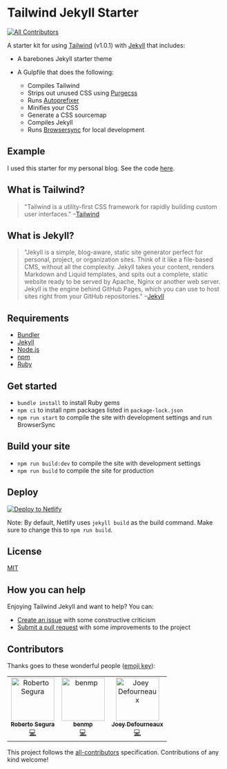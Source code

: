 # Tailwind Jekyll Starter
[![All Contributors](https://img.shields.io/badge/all_contributors-3-orange.svg?style=flat-square)](#contributors)

A starter kit for using [Tailwind](https://tailwindcss.com) (v1.0.1) with [Jekyll](https://jekyllrb.com/) that includes:
* A barebones Jekyll starter theme
* A Gulpfile that does the following:

    * Compiles Tailwind
    * Strips out unused CSS using [Purgecss](http://www.purgecss.com/)
    * Runs [Autoprefixer](https://github.com/postcss/autoprefixer)
    * Minifies your CSS
    * Generate a CSS sourcemap
    * Compiles Jekyll
    * Runs [Browsersync](https://www.browsersync.io/) for local development

## Example
I used this starter for my personal blog. See the code [here](https://github.com/taylorbryant/taylorbryant.github.io).

## What is Tailwind?
>"Tailwind is a utility-first CSS framework for rapidly building custom user interfaces."
–[Tailwind](https://tailwindcss.com)

## What is Jekyll?
>"Jekyll is a simple, blog-aware, static site generator perfect for personal, project, or organization sites. Think of it like a file-based CMS, without all the complexity. Jekyll takes your content, renders Markdown and Liquid templates, and spits out a complete, static website ready to be served by Apache, Nginx or another web server. Jekyll is the engine behind GitHub Pages, which you can use to host sites right from your GitHub repositories."
–[Jekyll](https://jekyllrb.com/)

## Requirements
* [Bundler](http://bundler.io/)
* [Jekyll](https://jekyllrb.com/)
* [Node.js](https://nodejs.org/en/)
* [npm](https://www.npmjs.com/)
* [Ruby](https://www.ruby-lang.org/en/)

## Get started
* `bundle install` to install Ruby gems
* `npm ci` to install npm packages listed in `package-lock.json`
* `npm run start` to compile the site with development settings and run BrowserSync

## Build your site
* `npm run build:dev` to compile the site with development settings
* `npm run build` to compile the site for production


## Deploy
[![Deploy to Netlify](https://www.netlify.com/img/deploy/button.svg)](https://app.netlify.com/start/deploy?repository=https://github.com/taylorbryant/tailwind-jekyll)

Note: By default, Netlify uses `jekyll build` as the build command. Make sure to change this to `npm run build`.

## License
[MIT](https://github.com/taylorbryant/tailwind-jekyll/blob/master/LICENSE.md)

## How you can help
Enjoying Tailwind Jekyll and want to help? You can:
* [Create an issue](https://github.com/taylorbryant/tailwind-jekyll/issues/new) with some constructive criticism
* [Submit a pull request](https://github.com/taylorbryant/tailwind-jekyll/compare) with some improvements to the project

## Contributors

Thanks goes to these wonderful people ([emoji key](https://allcontributors.org/docs/en/emoji-key)):

<!-- ALL-CONTRIBUTORS-LIST:START - Do not remove or modify this section -->
<!-- prettier-ignore -->
<table><tr><td align="center"><a href="http://phproberto.com"><img src="https://avatars0.githubusercontent.com/u/1119272?v=4" width="100px;" alt="Roberto Segura"/><br /><sub><b>Roberto Segura</b></sub></a><br /><a href="https://github.com/Oddstronaut/tailwind-jekyll/commits?author=phproberto" title="Code">💻</a></td><td align="center"><a href="https://github.com/benmp"><img src="https://avatars3.githubusercontent.com/u/9081154?v=4" width="100px;" alt="benmp"/><br /><sub><b>benmp</b></sub></a><br /><a href="https://github.com/Oddstronaut/tailwind-jekyll/commits?author=benmp" title="Code">💻</a></td><td align="center"><a href="https://github.com/jd4no"><img src="https://avatars0.githubusercontent.com/u/15043675?v=4" width="100px;" alt="Joey Defourneaux"/><br /><sub><b>Joey Defourneaux</b></sub></a><br /><a href="https://github.com/Oddstronaut/tailwind-jekyll/commits?author=jd4no" title="Code">💻</a></td></tr></table>

<!-- ALL-CONTRIBUTORS-LIST:END -->

This project follows the [all-contributors](https://github.com/all-contributors/all-contributors) specification. Contributions of any kind welcome!
